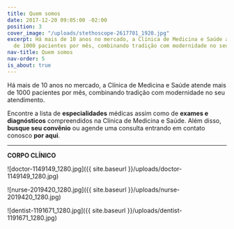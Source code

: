 ```yaml
---
title: Quem somos
date: 2017-12-20 09:05:00 -02:00
position: 3
cover_image: "/uploads/stethoscope-2617701_1920.jpg"
excerpt: Há mais de 10 anos no mercado, a Clínica de Medicina e Saúde atende mais
  de 1000 pacientes por mês, combinando tradição com modernidade no seu atendimento.
nav-title: Quem somos
nav-order: 5
is_about: true
---
```


Há mais de 10 anos no mercado, a Clínica de Medicina e Saúde atende mais de 1000 pacientes por mês, combinando tradição com modernidade no seu atendimento.

Encontre a lista de **especialidades** médicas assim como de **exames e diagnósticos** compreendidos na Clínica de Medicina e Saúde. Além disso, **busque seu convênio** ou agende uma consulta entrando em contato conosco **por aqui**.

---

**CORPO CLÍNICO**

![doctor-1149149_1280.jpg]({{ site.baseurl }}/uploads/doctor-1149149_1280.jpg)

![nurse-2019420_1280.jpg]({{ site.baseurl }}/uploads/nurse-2019420_1280.jpg)

![dentist-1191671_1280.jpg]({{ site.baseurl }}/uploads/dentist-1191671_1280.jpg)